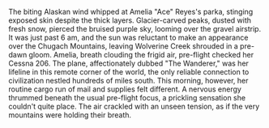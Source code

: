 The biting Alaskan wind whipped at Amelia "Ace" Reyes's parka, stinging exposed skin despite the thick layers.  Glacier-carved peaks, dusted with fresh snow, pierced the bruised purple sky, looming over the gravel airstrip.  It was just past 6 am, and the sun was reluctant to make an appearance over the Chugach Mountains, leaving Wolverine Creek shrouded in a pre-dawn gloom.  Amelia, breath clouding the frigid air, pre-flight checked her Cessna 206.  The plane, affectionately dubbed "The Wanderer," was her lifeline in this remote corner of the world, the only reliable connection to civilization nestled hundreds of miles south.  This morning, however, her routine cargo run of mail and supplies felt different. A nervous energy thrummed beneath the usual pre-flight focus, a prickling sensation she couldn't quite place.  The air crackled with an unseen tension, as if the very mountains were holding their breath.
